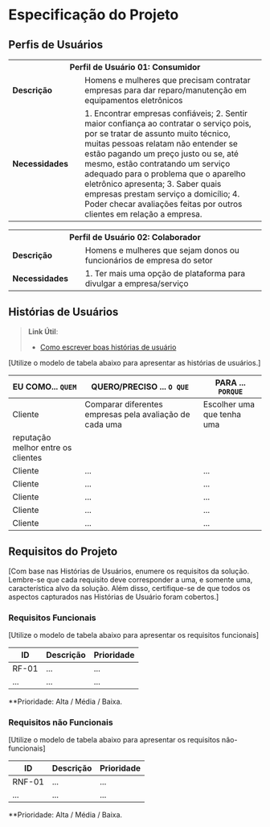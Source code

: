 # Especificação do Projeto

## Perfis de Usuários

<table>
<tbody>
<tr align=center>
<th colspan="2">Perfil de Usuário 01: Consumidor </th>
</tr>
<tr>
<td width="150px"><b>Descrição</b></td>
<td width="600px">Homens e mulheres que precisam contratar empresas para dar 
reparo/manutenção em equipamentos eletrônicos</td>
</tr>
<tr>
<td><b>Necessidades</b></td>
<td>1. Encontrar empresas confiáveis;
2. Sentir maior confiança ao contratar o serviço pois, por se tratar de 
assunto muito técnico, muitas pessoas relatam não entender se 
estão pagando um preço justo ou se, até mesmo, estão 
contratando um serviço adequado para o problema que o aparelho 
eletrônico apresenta;
3. Saber quais empresas prestam serviço a domicílio;
4. Poder checar avaliações feitas por outros clientes em relação a 
empresa.</td>
</tr>
</tbody>
  
</table>
<table>
<tbody>
<tr align=center>
<th colspan="2">Perfil de Usuário 02: Colaborador</th>
</tr>
<tr>
<td width="150px"><b>Descrição</b></td>
<td width="600px">Homens e mulheres que sejam donos ou funcionários de empresa do setor</td>
</tr>
<tr>
<td><b>Necessidades</b></td>
<td>1. Ter mais uma opção de plataforma para divulgar a 
empresa/serviço</td>
</tr>
</tbody>
</table>



## Histórias de Usuários


> **Link Útil**:
> - [Como escrever boas histórias de usuário](https://medium.com/vertice/como-escrever-boas-users-stories-hist%C3%B3rias-de-usu%C3%A1rios-b29c75043fac)

[Utilize o modelo de tabela abaixo para apresentar as histórias de usuários.]

|EU COMO... `QUEM`   | QUERO/PRECISO ... `O QUE` |PARA ... `PORQUE`                 |
|--------------------|---------------------------|----------------------------------------------------|
| Cliente| Comparar diferentes empresas pela avaliação de cada uma|Escolher uma que tenha uma 
reputação melhor entre os clientes|
| Cliente            | ...                       | ...                              |
| Cliente            | ...                       | ...                              |
| Cliente            | ...                       | ...                              |
| Cliente            | ...                       | ...                              |
| Cliente            | ...                       | ...                              |

## Requisitos do Projeto

[Com base nas Histórias de Usuários, enumere os requisitos da solução. Lembre-se que cada requisito deve corresponder a uma, e somente uma, característica alvo da solução. Além disso, certifique-se de que todos os aspectos capturados nas Histórias de Usuário foram cobertos.]

### Requisitos Funcionais

[Utilize o modelo de tabela abaixo para apresentar os requisitos funcionais]

|ID    | Descrição                | Prioridade |
|-------|---------------------------------|----|
| RF-01 |  ...                    | ...   | 
|  ...  |  ...                    | ...   |

**Prioridade: Alta / Média / Baixa. 

### Requisitos não Funcionais

[Utilize o modelo de tabela abaixo para apresentar os requisitos não-funcionais]

|ID      | Descrição               |Prioridade |
|--------|-------------------------|----|
| RNF-01 |  ...                    | ...   | 
| ...    |  ...                    | ...   | 

**Prioridade: Alta / Média / Baixa. 

